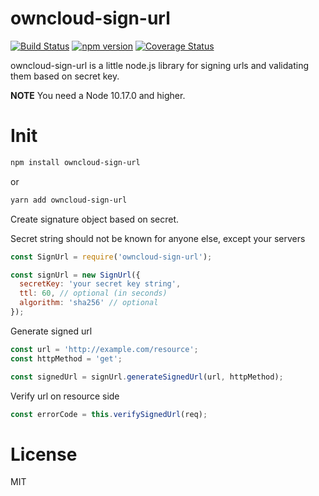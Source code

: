 owncloud-sign-url
======

[![Build Status](https://travis-ci.org/Rodion93/owncloud-sign-url.svg?branch=master)](https://travis-ci.org/Rodion93/owncloud-sign-url) [![npm version](https://badge.fury.io/js/owncloud-sign-url.svg)](https://badge.fury.io/js/owncloud-sign-url) [![Coverage Status](https://coveralls.io/repos/github/Rodion93/owncloud-sign-url/badge.svg?branch=master)](https://coveralls.io/github/Rodion93/owncloud-sign-url?branch=master)

owncloud-sign-url is a little node.js library for signing urls and validating them based on secret key.

**NOTE** You need a Node 10.17.0 and higher.

Init
===========

```bash
npm install owncloud-sign-url
```
or 
```bash
yarn add owncloud-sign-url
```

Create signature object based on secret.

Secret string should not be known for anyone else, except your servers

```javascript
const SignUrl = require('owncloud-sign-url');

const signUrl = new SignUrl({
  secretKey: 'your secret key string',
  ttl: 60, // optional (in seconds)
  algorithm: 'sha256' // optional
});
```

Generate signed url

```javascript
const url = 'http://example.com/resource';
const httpMethod = 'get';

const signedUrl = signUrl.generateSignedUrl(url, httpMethod);
```

Verify url on resource side

```javascript
const errorCode = this.verifySignedUrl(req);

```

License
=======

MIT